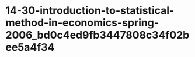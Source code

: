 # 14-30-introduction-to-statistical-method-in-economics-spring-2006_bd0c4ed9fb3447808c34f02bee5a4f34